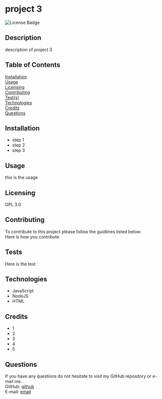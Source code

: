 # project 3
![License Badge](https://img.shields.io/badge/license-GPL%203.0-blue)

## Description  
description of project 3

## Table of Contents  
[Installation](#Installation)  
[Usage](#Usage)  
[Licensing](#Licensing)  
[Contributing](#Contributing)  
[Test(s)](#Tests)  
[Technologies](#Technologies)  
[Credits](#Credits)  
[Questions](#Questions)

## Installation
- step 1
- step 2
- step 3

## Usage  
this is the usage
  
## Licensing  
GPL 3.0  

## Contributing  
To contribute to this project please follow the guidlines listed below:  
Here is how you contribute

## Tests
Here is the test

## Technologies 
- JavaScript
- NodeJS
- HTML

## Credits 
- 1
- 2
- 3
- 4
- 5

## Questions  
If you have any questions do not hesitate to visit my GitHub repository or e-mail me.  
GitHub: [github](https://github.com/github)  
E-mail: [email](mailto:email)
